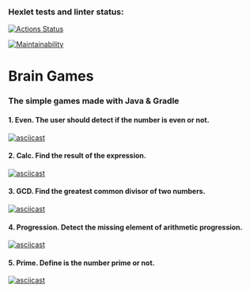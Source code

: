 ### Hexlet tests and linter status:
[![Actions Status](https://github.com/eugenenazirov/java-project-61/workflows/hexlet-check/badge.svg)](https://github.com/eugenenazirov/java-project-61/actions)

[![Maintainability](https://api.codeclimate.com/v1/badges/f80b1fb24ec3acbb7263/maintainability)](https://codeclimate.com/github/eugenenazirov/java-project-61/maintainability)

# Brain Games
### The simple games made with Java & Gradle

#### 1. Even. The user should detect if the number is even or not.
[![asciicast](https://asciinema.org/a/oHmnGrOjEto7lALBm4hCUgLE5.svg)](https://asciinema.org/a/oHmnGrOjEto7lALBm4hCUgLE5)
<br>
#### 2. Calc. Find the result of the expression.
[![asciicast](https://asciinema.org/a/AcVeDcT2JzjYfew2Xgm3bO5yL.svg)](https://asciinema.org/a/AcVeDcT2JzjYfew2Xgm3bO5yL)
<br>
#### 3. GCD. Find the greatest common divisor of two numbers.
[![asciicast](https://asciinema.org/a/bL1QJ82vJSuEJaGViXthyzUNl.svg)](https://asciinema.org/a/bL1QJ82vJSuEJaGViXthyzUNl)
<br>
#### 4. Progression. Detect the missing element of arithmetic progression.
[![asciicast](https://asciinema.org/a/FHpZ2xw5DK8CY8JxQVhKIYqJa.svg)](https://asciinema.org/a/FHpZ2xw5DK8CY8JxQVhKIYqJa)
<br>
#### 5. Prime. Define is the number prime or not.
[![asciicast](https://asciinema.org/a/2ozqY1yfj3WIP37u62TSS6pa2.svg)](https://asciinema.org/a/2ozqY1yfj3WIP37u62TSS6pa2)

